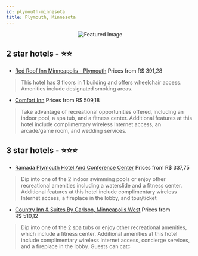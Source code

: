 ```yaml
---
id: plymouth-minnesota
title: Plymouth, Minnesota
---
```


<center><img src="https://i.travelapi.com/hotels/1000000/10000/2100/2048/0e30cefe_z.jpg" alt="Featured Image" /></center>


##  2 star hotels - ⭐️⭐️

-    [Red Roof Inn Minneapolis - Plymouth](https://us.hurb.com/hotels/plymouth/red-roof-inn-minneapolis-plymouth-JNP-JP351613?cmp=18055) Prices from R$ 391,28
   > This hotel has 3 floors in 1 building and offers wheelchair access. Amenities include designated smoking areas.
-    [Comfort Inn](https://us.hurb.com/hotels/plymouth/comfort-inn-JNP-JP156006?cmp=18055) Prices from R$ 509,18
   > Take advantage of recreational opportunities offered, including an indoor pool, a spa tub, and a fitness center. Additional features at this hotel include complimentary wireless Internet access, an arcade/game room, and wedding services.

##  3 star hotels - ⭐️⭐️⭐️

-    [Ramada Plymouth Hotel And Conference Center](https://us.hurb.com/hotels/plymouth/ramada-plymouth-hotel-and-conference-center-JNP-JP856308?cmp=18055) Prices from R$ 337,75
   > Dip into one of the 2 indoor swimming pools or enjoy other recreational amenities including a waterslide and a fitness center. Additional features at this hotel include complimentary wireless Internet access, a fireplace in the lobby, and tour/ticket
-    [Country Inn & Suites By Carlson, Minneapolis West](https://us.hurb.com/hotels/plymouth/country-inn-suites-by-carlson-minneapolis-west-JNP-JP417301?cmp=18055) Prices from R$ 510,12
   > Dip into one of the 2 spa tubs or enjoy other recreational amenities, which include a fitness center. Additional amenities at this hotel include complimentary wireless Internet access, concierge services, and a fireplace in the lobby. Guests can catc
